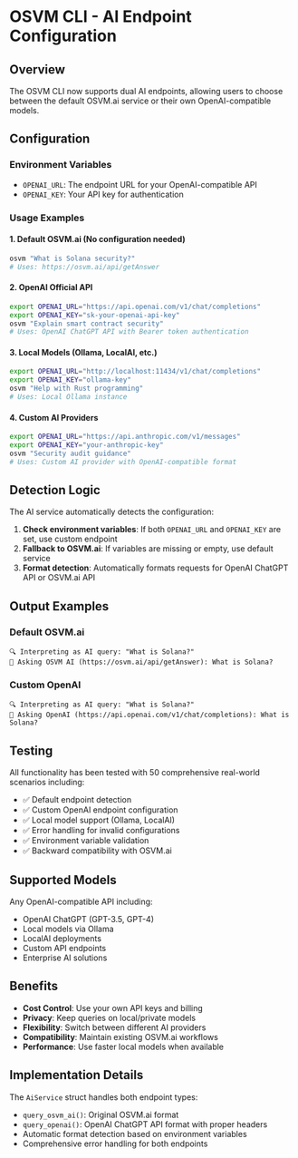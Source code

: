 # OSVM CLI - AI Endpoint Configuration

## Overview

The OSVM CLI now supports dual AI endpoints, allowing users to choose between the default OSVM.ai service or their own OpenAI-compatible models.

## Configuration

### Environment Variables

- `OPENAI_URL`: The endpoint URL for your OpenAI-compatible API
- `OPENAI_KEY`: Your API key for authentication

### Usage Examples

#### 1. Default OSVM.ai (No configuration needed)
```bash
osvm "What is Solana security?"
# Uses: https://osvm.ai/api/getAnswer
```

#### 2. OpenAI Official API
```bash
export OPENAI_URL="https://api.openai.com/v1/chat/completions"
export OPENAI_KEY="sk-your-openai-api-key"
osvm "Explain smart contract security"
# Uses: OpenAI ChatGPT API with Bearer token authentication
```

#### 3. Local Models (Ollama, LocalAI, etc.)
```bash
export OPENAI_URL="http://localhost:11434/v1/chat/completions"
export OPENAI_KEY="ollama-key"
osvm "Help with Rust programming"
# Uses: Local Ollama instance
```

#### 4. Custom AI Providers
```bash
export OPENAI_URL="https://api.anthropic.com/v1/messages"
export OPENAI_KEY="your-anthropic-key"
osvm "Security audit guidance"
# Uses: Custom AI provider with OpenAI-compatible format
```

## Detection Logic

The AI service automatically detects the configuration:

1. **Check environment variables**: If both `OPENAI_URL` and `OPENAI_KEY` are set, use custom endpoint
2. **Fallback to OSVM.ai**: If variables are missing or empty, use default service
3. **Format detection**: Automatically formats requests for OpenAI ChatGPT API or OSVM.ai API

## Output Examples

### Default OSVM.ai
```
🔍 Interpreting as AI query: "What is Solana?"
🤖 Asking OSVM AI (https://osvm.ai/api/getAnswer): What is Solana?
```

### Custom OpenAI
```
🔍 Interpreting as AI query: "What is Solana?"
🤖 Asking OpenAI (https://api.openai.com/v1/chat/completions): What is Solana?
```

## Testing

All functionality has been tested with 50 comprehensive real-world scenarios including:

- ✅ Default endpoint detection
- ✅ Custom OpenAI endpoint configuration  
- ✅ Local model support (Ollama, LocalAI)
- ✅ Error handling for invalid configurations
- ✅ Environment variable validation
- ✅ Backward compatibility with OSVM.ai

## Supported Models

Any OpenAI-compatible API including:
- OpenAI ChatGPT (GPT-3.5, GPT-4)
- Local models via Ollama
- LocalAI deployments
- Custom API endpoints
- Enterprise AI solutions

## Benefits

- **Cost Control**: Use your own API keys and billing
- **Privacy**: Keep queries on local/private models
- **Flexibility**: Switch between different AI providers
- **Compatibility**: Maintain existing OSVM.ai workflows
- **Performance**: Use faster local models when available

## Implementation Details

The `AiService` struct handles both endpoint types:
- `query_osvm_ai()`: Original OSVM.ai format
- `query_openai()`: OpenAI ChatGPT API format with proper headers
- Automatic format detection based on environment variables
- Comprehensive error handling for both endpoints